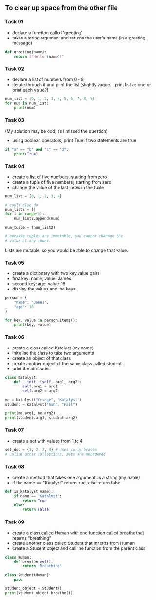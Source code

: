## To clear up space from the other file

### Task 01
- declare a funciton called 'greeting'
- takes a string argument and returns the user's name (in a greeting message)
```py
def greeting(name):
    return f"Hello {name}!"
```

### Task 02
- declare a list of numbers from 0 - 9
- iterate through it and print the list (slightly vague... print list as one or print each value?)
```py
num_list = [0, 1, 2, 3, 4, 5, 6, 7, 8, 9]
for num in num_list:
    print(num)
```

### Task 03
(My solution may be odd, as I missed the question)
- using boolean operators, print True if two statements are true
```py
if "a" == "b" and "c" == "d":
    print(True)
```

### Task 04
- create a list of five numbers, starting from zero
- create a tuple of five numbers, starting from zero
- change the value of the last index in the tuple
```py
num_list = [0, 1, 2, 3, 4]

# could also do
num_list2 = []
for i in range(5):
    num_list2.append(num) 

num_tuple = (num_list2)

# because tuples are immutable, you cannot chanage the
# value at any index.
```
Lists are mutable, so you would be able to change that value.

### Task 05
- create a dictionary with two key,value pairs
- first key: name, value: James
- second key: age: value: 18
- display the values and the keys
```py
person = {
    "name": "James",
    "age": 18
}

for key, value in person.items():
    print(key, value)
```

### Task 06
- create a class called Katalyst (my name)
- initialise the class to take two arguments
- create an object of that class
- create another object of the same class called student
- print the attributes
```py
class Katalyst:
    def __init__(self, arg1, arg2):
        self.arg1 = arg1
        self.arg2 = arg2

me = Katalyst("Cringe", "Katalyst")
student = Katalyst("Ash", "Fall")

print(me.arg1, me.arg2)
print(student.arg1, student.arg2)
```

### Task 07
- create a set with values from 1 to 4
```py
set_dec = {1, 2, 3, 4} # uses curly braces
# unlike other collections, sets are unordered
```

### Task 08
- create a method that takes one argument as a string (my name)
- if the name == "Katalyst" return true, else return false
```py
def is_katalyst(name):
    if name == "Katalyst":
        return True
    else:
        return False
```

### Task 09
- create a class called Human with one function called breathe that returns "breathing"
- create another class called Student that inherits from Human
- create a Student object and call the function from the parent class
```py
class Human:
    def breathe(self):
        return "Breathing"

class Student(Human):
    pass

student_object = Student()
print(student_object.breathe())
```